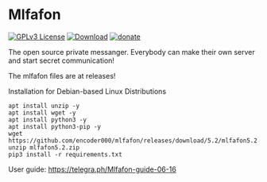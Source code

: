 # Mlfafon

[![GPLv3 License](https://img.shields.io/badge/License-GPL%20v3-orange.svg)](https://opensource.org/licenses/) [![Download](https://img.shields.io/badge/download-29d643)](http://github.com/encoder000/mlfafon/releases) [![donate](https://img.shields.io/badge/donate-1d93cf)](https://www.youtube.com/watch?v=1GrOo3SccEY)

The open source private messanger. Everybody can make their own server and start secret communication!

The mlfafon files are at releases!

Installation for Debian-based Linux Distributions
```
apt install unzip -y
apt install wget -y
apt install python3 -y
apt install python3-pip -y
wget https://github.com/encoder000/mlfafon/releases/download/5.2/mlfafon5.2.zip
unzip mlfafon5.2.zip
pip3 install -r requirements.txt
```




User guide: https://telegra.ph/Mlfafon-guide-06-16

